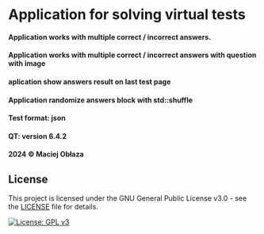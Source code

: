 # Application for solving virtual tests

#### Application works with multiple correct / incorrect answers.
#### Application works with multiple correct / incorrect answers with question with image
#### aplication show answers result on last test page

#### Application randomize answers block with std::shuffle

#### Test format: json
#### QT: version 6.4.2
#### 2024 © Maciej Obłaza

## License

This project is licensed under the GNU General Public License v3.0 - see the [LICENSE](LICENSE) file for details.

[![License: GPL v3](https://img.shields.io/badge/License-GPLv3-blue.svg)](https://www.gnu.org/licenses/gpl-3.0.html)